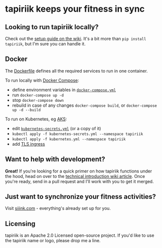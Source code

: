 # tapiriik keeps your fitness in sync

## Looking to run tapiriik locally?

Check out the [setup guide on the wiki](https://github.com/cpfair/tapiriik/wiki/Running-tapiriik-locally). It's a bit more than `pip install tapiriik`, but I'm sure you can handle it.

## Docker

The [Dockerfile](Dockerfile) defines all the required services to run in one container.

To run locally with [Docker Compose](https://docs.docker.com/compose/):

- define environment variables in [`docker-compose.yml`](docker-compose.yml)
- run `docker-compose up -d`
- stop `docker-compose down`
- rebuild in case of any changes `docker-compose build`, or `docker-compose up -d --build`

To run on Kubernetes,
eg [AKS](https://docs.microsoft.com/en-us/azure/aks/):
- edit [`kubernetes-secrets.yml`](kubernetes-secrets.yml) (or a copy of it)
- `kubectl apply -f kubernetes-secrets.yml --namespace tapiriik`
- `kubectl apply -f kubernetes.yml --namespace tapiriik`
- add [TLS ingress](https://docs.microsoft.com/en-us/azure/aks/ingress-tls)

## Want to help with development?

**Great!** If you're looking for a quick primer on how tapiriik functions under the hood, head on over to the [technical introduction wiki article](https://github.com/cpfair/tapiriik/wiki/tapiriik-internals). Once you're ready, send in a pull request and I'll work with you to get it merged.

## Just want to synchronize your fitness activities?

Visit [siiink.com](https://www.siiink.com) - everything's already set up for you.

## Licensing

tapiriik is an Apache 2.0 Licensed open-source project. If you'd like to use the tapiriik name or logo, please drop me a line.
